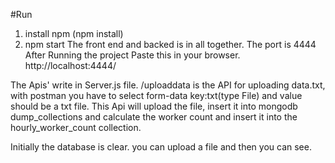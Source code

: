 #Run 
1. install npm (npm install)
2. npm start 
The front end and backed is in all together. 
The port is 4444 
After Running the project Paste this in your browser.
http://localhost:4444/

The Apis' write in Server.js file.
/uploaddata is the API for uploading data.txt, with postman you have to select form-data
key:txt(type File) and value should be a txt file.
This Api will upload the file, insert it into mongodb dump_collections and calculate the worker count and insert it into the hourly_worker_count collection.

Initially the database is clear. you can upload a file and then you can see.